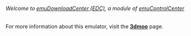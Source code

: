 ###### Welcome to [emuDownloadCenter (EDC)](https://github.com/PhoenixInteractiveNL/emuDownloadCenter/wiki/), a module of [emuControlCenter](https://github.com/PhoenixInteractiveNL/emuControlCenter/wiki/)

For more information about this emulator, visit the [**3dmoo**](https://github.com/PhoenixInteractiveNL/emuDownloadCenter/wiki/Emulator-3dmoo#menu) page.
